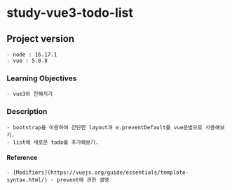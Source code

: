 # study-vue3-todo-list

## Project version

```
- node : 16.17.1
- vue : 5.0.8
```

### Learning Objectives

```
- vue3와 친해지기
```

### Description

```
- bootstrap을 이용하여 간단한 layout과 e.preventDefault를 vue문법으로 사용해보기.
- list에 새로운 todo를 추가해보기.
```

#### Reference

```
- [Modifiers](https://vuejs.org/guide/essentials/template-syntax.html/) - prevent에 관한 설명
```
